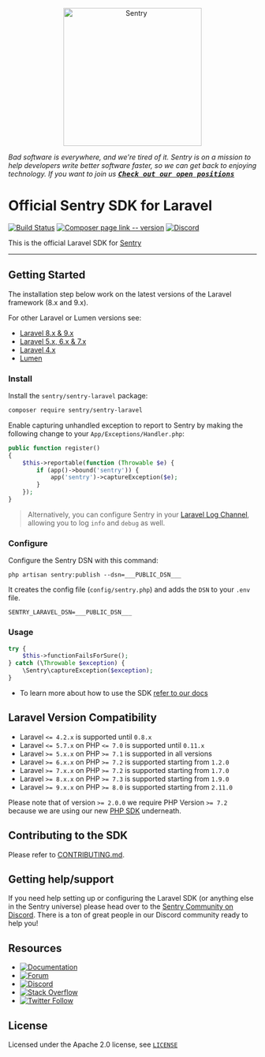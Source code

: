 <p align="center">
  <a href="https://sentry.io/?utm_source=github&utm_medium=logo" target="_blank">
    <picture>
      <source srcset="https://sentry-brand.storage.googleapis.com/sentry-logo-white.png" media="(prefers-color-scheme: dark)" />
      <source srcset="https://sentry-brand.storage.googleapis.com/sentry-logo-black.png" media="(prefers-color-scheme: light), (prefers-color-scheme: no-preference)" />
      <img src="https://sentry-brand.storage.googleapis.com/sentry-logo-black.png" alt="Sentry" width="280">
    </picture>
  </a>
</p>

_Bad software is everywhere, and we're tired of it. Sentry is on a mission to help developers write better software faster, so we can get back to enjoying technology. If you want to join us [<kbd>**Check out our open positions**</kbd>](https://sentry.io/careers/)_

# Official Sentry SDK for Laravel

[![Build Status](https://img.shields.io/github/checks-status/getsentry/sentry-laravel/master)](https://github.com/getsentry/sentry-laravel/actions)
[![Composer page link -- version](https://img.shields.io/packagist/v/getsentry/sentry-lararvel.svg)](https://packagist.org/packages/sentry/sentry-laravel)
[![Discord](https://img.shields.io/discord/621778831602221064)](https://discord.gg/cWnMQeA)

This is the official Laravel SDK for [Sentry](https://sentry.io/)

---

## Getting Started

The installation step below work on the latest versions of the Laravel framework (8.x and 9.x).

For other Laravel or Lumen versions see:

- [Laravel 8.x & 9.x](https://docs.sentry.io/platforms/php/guides/laravel/)
- [Laravel 5.x, 6.x & 7.x](https://docs.sentry.io/platforms/php/guides/laravel/other-versions/laravel5-6-7/)
- [Laravel 4.x](https://docs.sentry.io/platforms/php/guides/laravel/other-versions/laravel4/)
- [Lumen](https://docs.sentry.io/platforms/php/guides/laravel/other-versions/lumen/)

### Install

Install the `sentry/sentry-laravel` package:

```bash
composer require sentry/sentry-laravel
```

Enable capturing unhandled exception to report to Sentry by making the following change to your `App/Exceptions/Handler.php`:

```php {filename:App/Exceptions/Handler.php}
public function register()
{
    $this->reportable(function (Throwable $e) {
        if (app()->bound('sentry')) {
            app('sentry')->captureException($e);
        }
    });
}
```

> Alternatively, you can configure Sentry in your [Laravel Log Channel](https://docs.sentry.io/platforms/php/guides/laravel/usage/#log-channels), allowing you to log `info` and `debug` as well.

### Configure

Configure the Sentry DSN with this command:

```shell
php artisan sentry:publish --dsn=___PUBLIC_DSN___
```

It creates the config file (`config/sentry.php`) and adds the `DSN` to your `.env` file.

```shell {filename:.env}
SENTRY_LARAVEL_DSN=___PUBLIC_DSN___
```

### Usage

```php
try {
    $this->functionFailsForSure();
} catch (\Throwable $exception) {
    \Sentry\captureException($exception);
}
```

- To learn more about how to use the SDK [refer to our docs](https://docs.sentry.io/platforms/php/guides/laravel/)

## Laravel Version Compatibility

- Laravel `<= 4.2.x` is supported until `0.8.x`
- Laravel `<= 5.7.x` on PHP `<= 7.0` is supported until `0.11.x`
- Laravel `>= 5.x.x` on PHP `>= 7.1` is supported in all versions
- Laravel `>= 6.x.x` on PHP `>= 7.2` is supported starting from `1.2.0`
- Laravel `>= 7.x.x` on PHP `>= 7.2` is supported starting from `1.7.0`
- Laravel `>= 8.x.x` on PHP `>= 7.3` is supported starting from `1.9.0`
- Laravel `>= 9.x.x` on PHP `>= 8.0` is supported starting from `2.11.0`

Please note that of version `>= 2.0.0` we require PHP Version `>= 7.2` because we are using our new [PHP SDK](https://github.com/getsentry/sentry-php) underneath.

## Contributing to the SDK

Please refer to [CONTRIBUTING.md](CONTRIBUTING.md).

## Getting help/support

If you need help setting up or configuring the Laravel SDK (or anything else in the Sentry universe) please head over to the [Sentry Community on Discord](https://discord.com/invite/Ww9hbqr). There is a ton of great people in our Discord community ready to help you!

## Resources

- [![Documentation](https://img.shields.io/badge/documentation-sentry.io-green.svg)](https://docs.sentry.io/quickstart/)
- [![Forum](https://img.shields.io/badge/forum-sentry-green.svg)](https://forum.sentry.io/c/sdks)
- [![Discord](https://img.shields.io/discord/621778831602221064)](https://discord.gg/Ww9hbqr)
- [![Stack Overflow](https://img.shields.io/badge/stack%20overflow-sentry-green.svg)](http://stackoverflow.com/questions/tagged/sentry)
- [![Twitter Follow](https://img.shields.io/twitter/follow/getsentry?label=getsentry&style=social)](https://twitter.com/intent/follow?screen_name=getsentry)

## License

Licensed under the Apache 2.0 license, see [`LICENSE`](LICENSE)
